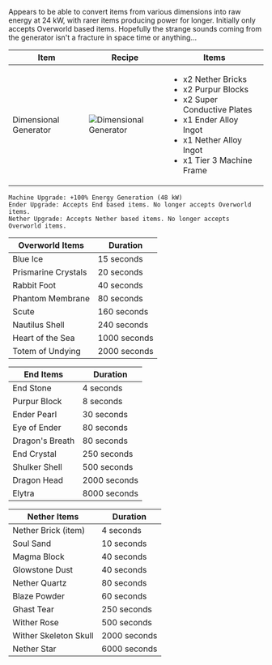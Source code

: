 Appears to be able to convert items from various dimensions into raw energy at 24 kW, with rarer items producing power for longer. Initially only accepts Overworld based items. Hopefully the strange sounds coming from the generator isn't a fracture in space time or anything...

| Item | Recipe | Items |
|------|--------|-------|
| Dimensional Generator | ![Dimensional Generator](https://cdn.discordapp.com/attachments/739536694398812230/879395935904477304/dimensional_generator.png) | <ul><li>x2 Nether Bricks</li><li>x2 Purpur Blocks</li><li>x2 Super Conductive Plates</li><li>x1 Ender Alloy Ingot</li><li>x1 Nether Alloy Ingot</li><li>x1 Tier 3 Machine Frame</li></ul> |

```
Machine Upgrade: +100% Energy Generation (48 kW)
Ender Upgrade: Accepts End based items. No longer accepts Overworld items.
Nether Upgrade: Accepts Nether based items. No longer accepts Overworld items.
```

Overworld Items | Duration
----------------|---------
Blue Ice | 15 seconds
Prismarine Crystals | 20 seconds
Rabbit Foot | 40 seconds
Phantom Membrane | 80 seconds
Scute | 160 seconds
Nautilus Shell | 240 seconds
Heart of the Sea | 1000 seconds
Totem of Undying | 2000 seconds

End Items | Duration
----------|---------
End Stone | 4 seconds
Purpur Block | 8 seconds
Ender Pearl | 30 seconds
Eye of Ender | 80 seconds
Dragon's Breath | 80 seconds
End Crystal | 250 seconds
Shulker Shell | 500 seconds
Dragon Head | 2000 seconds
Elytra | 8000 seconds

Nether Items | Duration
-------------|---------
Nether Brick (item) | 4 seconds
Soul Sand | 10 seconds
Magma Block | 40 seconds
Glowstone Dust | 40 seconds
Nether Quartz | 80 seconds
Blaze Powder | 60 seconds
Ghast Tear | 250 seconds
Wither Rose | 500 seconds
Wither Skeleton Skull | 2000 seconds
Nether Star | 6000 seconds